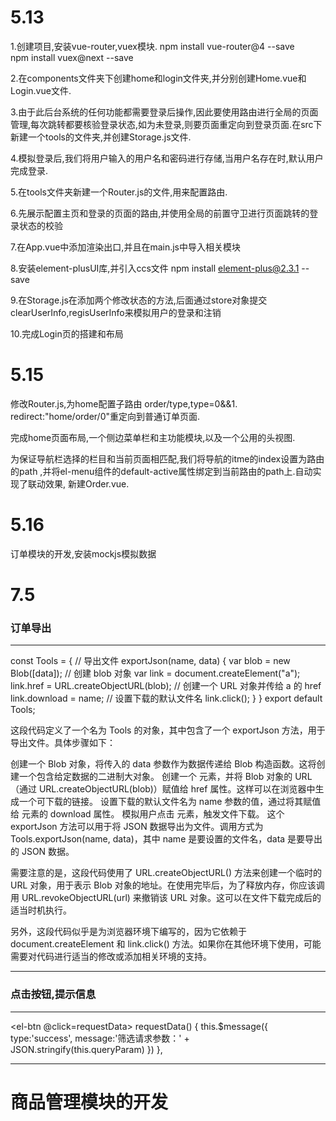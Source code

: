 # 5.13
1.创建项目,安装vue-router,vuex模块.
 npm install vue-router@4 --save  
 npm install vuex@next --save

2.在components文件夹下创建home和login文件夹,并分别创建Home.vue和Login.vue文件.

3.由于此后台系统的任何功能都需要登录后操作,因此要使用路由进行全局的页面管理,每次跳转都要核验登录状态,如为未登录,则要页面重定向到登录页面.在src下新建一个tools的文件夹,并创建Storage.js文件.

4.模拟登录后,我们将用户输入的用户名和密码进行存储,当用户名存在时,默认用户完成登录.

5.在tools文件夹新建一个Router.js的文件,用来配置路由.

6.先展示配置主页和登录的页面的路由,并使用全局的前置守卫进行页面跳转的登录状态的校验

7.在App.vue中添加渲染出口,并且在main.js中导入相关模块

8.安装element-plusUI库,并引入ccs文件
npm install element-plus@2.3.1 --save

9.在Storage.js在添加两个修改状态的方法,后面通过store对象提交clearUserInfo,regisUserInfo来模拟用户的登录和注销

10.完成Login页的搭建和布局


# 5.15
修改Router.js,为home配置子路由 order/type,type=0&&1.
redirect:"home/order/0"重定向到普通订单页面.

完成home页面布局,一个侧边菜单栏和主功能模块,以及一个公用的头视图.

为保证导航栏选择的栏目和当前页面相匹配,我们将导航的itme的index设置为路由的path
,并将el-menu组件的default-active属性绑定到当前路由的path上.自动实现了联动效果,
新建Order.vue.

# 5.16
订单模块的开发,安装mockjs模拟数据




# 7.5

### 订单导出
---
const Tools = {
    // 导出文件
    exportJson(name, data) {
        var blob = new Blob([data]); //  创建 blob 对象
        var link = document.createElement("a");
        link.href = URL.createObjectURL(blob); //  创建一个 URL 对象并传给 a 的 href
        link.download = name; //  设置下载的默认文件名
        link.click(); 
    }
}
export default Tools;


这段代码定义了一个名为 Tools 的对象，其中包含了一个 exportJson 方法，用于导出文件。具体步骤如下：

创建一个 Blob 对象，将传入的 data 参数作为数据传递给 Blob 构造函数。这将创建一个包含给定数据的二进制大对象。
创建一个 <a> 元素，并将 Blob 对象的 URL（通过 URL.createObjectURL(blob)）赋值给 href 属性。这样可以在浏览器中生成一个可下载的链接。
设置下载的默认文件名为 name 参数的值，通过将其赋值给 <a> 元素的 download 属性。
模拟用户点击 <a> 元素，触发文件下载。
这个 exportJson 方法可以用于将 JSON 数据导出为文件。调用方式为 Tools.exportJson(name, data)，其中 name 是要设置的文件名，data 是要导出的 JSON 数据。

需要注意的是，这段代码使用了 URL.createObjectURL() 方法来创建一个临时的 URL 对象，用于表示 Blob 对象的地址。在使用完毕后，为了释放内存，你应该调用 URL.revokeObjectURL(url) 来撤销该 URL 对象。这可以在文件下载完成后的适当时机执行。

另外，这段代码似乎是为浏览器环境下编写的，因为它依赖于 document.createElement 和 link.click() 方法。如果你在其他环境下使用，可能需要对代码进行适当的修改或添加相关环境的支持。

---


### 点击按钮,提示信息

---
<el-btn @click=requestData></el-btn>
requestData() {
          this.$message({
              type:'success',
              message:'筛选请求参数：' + JSON.stringify(this.queryParam)
          })
      },

---


# 商品管理模块的开发
